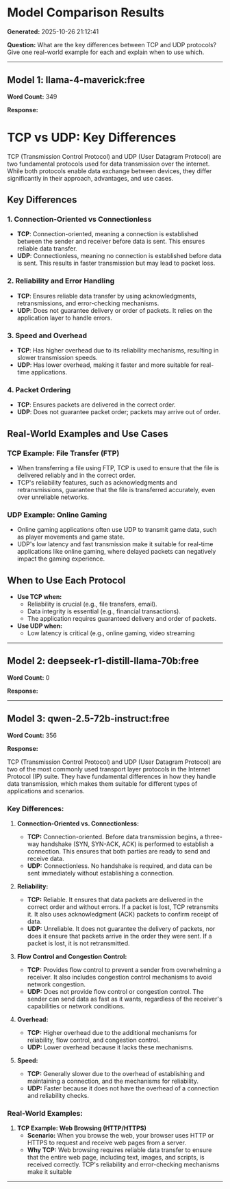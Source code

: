 # Model Comparison Results

**Generated:** 2025-10-26 21:12:41

**Question:** What are the key differences between TCP and UDP protocols? 
    Give one real-world example for each and explain when to use which.

---

## Model 1: llama-4-maverick:free

**Word Count:** 349

**Response:**

**TCP vs UDP: Key Differences**
=====================================

TCP (Transmission Control Protocol) and UDP (User Datagram Protocol) are two fundamental protocols used for data transmission over the internet. While both protocols enable data exchange between devices, they differ significantly in their approach, advantages, and use cases.

**Key Differences**
--------------------

### 1. **Connection-Oriented vs Connectionless**

*   **TCP**: Connection-oriented, meaning a connection is established between the sender and receiver before data is sent. This ensures reliable data transfer.
*   **UDP**: Connectionless, meaning no connection is established before data is sent. This results in faster transmission but may lead to packet loss.

### 2. **Reliability and Error Handling**

*   **TCP**: Ensures reliable data transfer by using acknowledgments, retransmissions, and error-checking mechanisms.
*   **UDP**: Does not guarantee delivery or order of packets. It relies on the application layer to handle errors.

### 3. **Speed and Overhead**

*   **TCP**: Has higher overhead due to its reliability mechanisms, resulting in slower transmission speeds.
*   **UDP**: Has lower overhead, making it faster and more suitable for real-time applications.

### 4. **Packet Ordering**

*   **TCP**: Ensures packets are delivered in the correct order.
*   **UDP**: Does not guarantee packet order; packets may arrive out of order.

**Real-World Examples and Use Cases**
--------------------------------------

### **TCP Example: File Transfer (FTP)**

*   When transferring a file using FTP, TCP is used to ensure that the file is delivered reliably and in the correct order.
*   TCP's reliability features, such as acknowledgments and retransmissions, guarantee that the file is transferred accurately, even over unreliable networks.

### **UDP Example: Online Gaming**

*   Online gaming applications often use UDP to transmit game data, such as player movements and game state.
*   UDP's low latency and fast transmission make it suitable for real-time applications like online gaming, where delayed packets can negatively impact the gaming experience.

**When to Use Each Protocol**
-----------------------------

*   **Use TCP when:**
    *   Reliability is crucial (e.g., file transfers, email).
    *   Data integrity is essential (e.g., financial transactions).
    *   The application requires guaranteed delivery and order of packets.
*   **Use UDP when:**
    *   Low latency is critical (e.g., online gaming, video streaming

---

## Model 2: deepseek-r1-distill-llama-70b:free

**Word Count:** 0

**Response:**



---

## Model 3: qwen-2.5-72b-instruct:free

**Word Count:** 356

**Response:**

TCP (Transmission Control Protocol) and UDP (User Datagram Protocol) are two of the most commonly used transport layer protocols in the Internet Protocol (IP) suite. They have fundamental differences in how they handle data transmission, which makes them suitable for different types of applications and scenarios.

### Key Differences:

1. **Connection-Oriented vs. Connectionless:**
   - **TCP:** Connection-oriented. Before data transmission begins, a three-way handshake (SYN, SYN-ACK, ACK) is performed to establish a connection. This ensures that both parties are ready to send and receive data.
   - **UDP:** Connectionless. No handshake is required, and data can be sent immediately without establishing a connection.

2. **Reliability:**
   - **TCP:** Reliable. It ensures that data packets are delivered in the correct order and without errors. If a packet is lost, TCP retransmits it. It also uses acknowledgment (ACK) packets to confirm receipt of data.
   - **UDP:** Unreliable. It does not guarantee the delivery of packets, nor does it ensure that packets arrive in the order they were sent. If a packet is lost, it is not retransmitted.

3. **Flow Control and Congestion Control:**
   - **TCP:** Provides flow control to prevent a sender from overwhelming a receiver. It also includes congestion control mechanisms to avoid network congestion.
   - **UDP:** Does not provide flow control or congestion control. The sender can send data as fast as it wants, regardless of the receiver's capabilities or network conditions.

4. **Overhead:**
   - **TCP:** Higher overhead due to the additional mechanisms for reliability, flow control, and congestion control.
   - **UDP:** Lower overhead because it lacks these mechanisms.

5. **Speed:**
   - **TCP:** Generally slower due to the overhead of establishing and maintaining a connection, and the mechanisms for reliability.
   - **UDP:** Faster because it does not have the overhead of a connection and reliability checks.

### Real-World Examples:

1. **TCP Example: Web Browsing (HTTP/HTTPS)**
   - **Scenario:** When you browse the web, your browser uses HTTP or HTTPS to request and receive web pages from a server.
   - **Why TCP:** Web browsing requires reliable data transfer to ensure that the entire web page, including text, images, and scripts, is received correctly. TCP's reliability and error-checking mechanisms make it suitable

---

